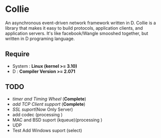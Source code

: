 # Collie
An asynchronous event-driven network framework written in D.
Collie is a library that makes it easy to build protocols, application clients, and application servers.
It's like facebook/Wangle smooshed together, but written in D programing language.

## Require
- System : __Linux (kernel >= 3.10)__
- D : __Compiler Version >= 2.071__

## TODO
- _timer and  Timing Wheel_ (__Complete__)
- _add TCP Client support_ (__Complete__)
- _SSL suport_(Now Only Server)
- add codec (processing )
- MAC and BSD suport (kqueue)(processing )
- UDP
- Test Add Windows suport (select)
